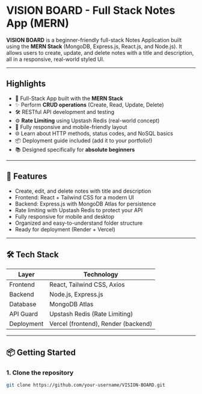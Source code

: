 #  VISION BOARD - Full Stack Notes App (MERN)

**VISION BOARD** is a beginner-friendly full-stack Notes Application built using the **MERN Stack** (MongoDB, Express.js, React.js, and Node.js). It allows users to create, update, and delete notes with a title and description, all in a responsive, real-world styled UI.

---

##  Highlights

- 🧱 Full-Stack App built with the **MERN Stack**
- ✨ Perform **CRUD operations** (Create, Read, Update, Delete)
- 🛠️ RESTful API development and testing
- ⚙️ **Rate Limiting** using Upstash Redis (real-world concept)
- 📱 Fully responsive and mobile-friendly layout
- 🌐 Learn about HTTP methods, status codes, and NoSQL basics
- 📦 Deployment guide included (add it to your portfolio!)
- 📚 Designed specifically for **absolute beginners**

---

## 🚀 Features

- Create, edit, and delete notes with title and description
- Frontend: React + Tailwind CSS for a modern UI
- Backend: Express.js with MongoDB Atlas for persistence
- Rate limiting with Upstash Redis to protect your API
- Fully responsive for mobile and desktop
- Organized and easy-to-understand folder structure
- Ready for deployment (Render + Vercel)

---

## 🛠️ Tech Stack

| Layer      | Technology                  |
|------------|-----------------------------|
| Frontend   | React, Tailwind CSS, Axios  |
| Backend    | Node.js, Express.js         |
| Database   | MongoDB Atlas               |
| API Guard  | Upstash Redis (Rate Limiting) |
| Deployment | Vercel (frontend), Render (backend) |

---

## 📦 Getting Started

### 1. Clone the repository
```bash
git clone https://github.com/your-username/VISION-BOARD.git
